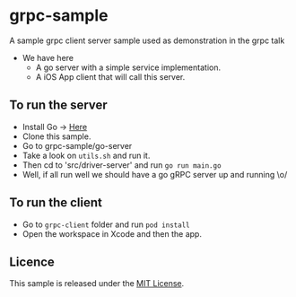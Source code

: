 # grpc-sample
A sample grpc client server sample used as demonstration in the grpc talk

* We have here 
  * A go server with a simple service implementation.
  * A iOS App client that will call this server.

## To run the server
* Install Go -> [Here](https://golang.org/doc/install)
* Clone this sample. 
* Go to grpc-sample/go-server
* Take a look on `utils.sh` and run it.
* Then cd to 'src/driver-server' and run `go run main.go`
* Well, if all run well we should have a go gRPC server up and running \o/

## To run the client 
* Go to `grpc-client` folder and run `pod install` 
* Open the workspace in Xcode and then the app.
  
## Licence 

This sample is released under the [MIT License](https://opensource.org/licenses/MIT).
